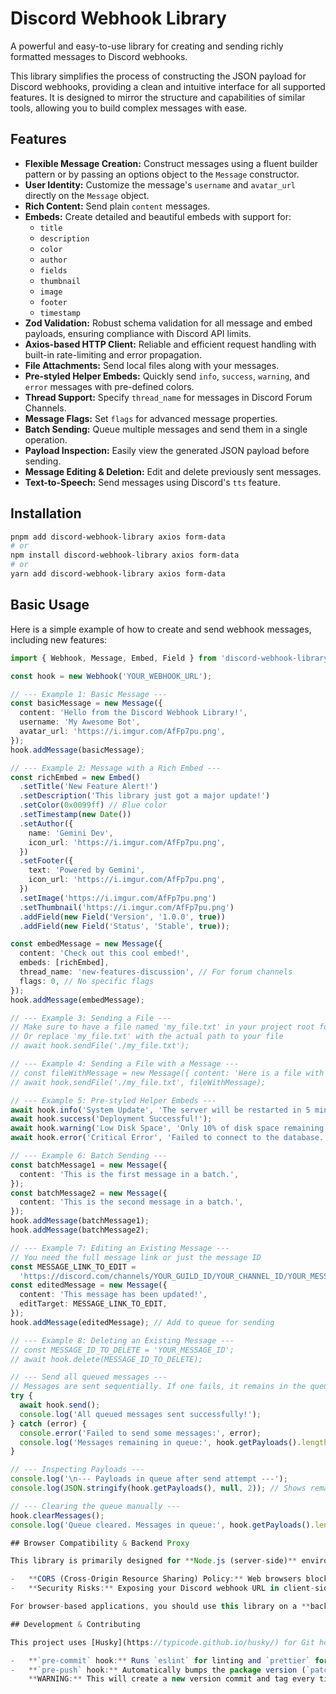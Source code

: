 # Discord Webhook Library

A powerful and easy-to-use library for creating and sending richly formatted messages to Discord webhooks.

This library simplifies the process of constructing the JSON payload for Discord webhooks, providing a clean and intuitive interface for all supported features. It is designed to mirror the structure and capabilities of similar tools, allowing you to build complex messages with ease.

## Features

- **Flexible Message Creation:** Construct messages using a fluent builder pattern or by passing an options object to the `Message` constructor.
- **User Identity:** Customize the message's `username` and `avatar_url` directly on the `Message` object.
- **Rich Content:** Send plain `content` messages.
- **Embeds:** Create detailed and beautiful embeds with support for:
  - `title`
  - `description`
  - `color`
  - `author`
  - `fields`
  - `thumbnail`
  - `image`
  - `footer`
  - `timestamp`
- **Zod Validation:** Robust schema validation for all message and embed payloads, ensuring compliance with Discord API limits.
- **Axios-based HTTP Client:** Reliable and efficient request handling with built-in rate-limiting and error propagation.
- **File Attachments:** Send local files along with your messages.
- **Pre-styled Helper Embeds:** Quickly send `info`, `success`, `warning`, and `error` messages with pre-defined colors.
- **Thread Support:** Specify `thread_name` for messages in Discord Forum Channels.
- **Message Flags:** Set `flags` for advanced message properties.
- **Batch Sending:** Queue multiple messages and send them in a single operation.
- **Payload Inspection:** Easily view the generated JSON payload before sending.
- **Message Editing & Deletion:** Edit and delete previously sent messages.
- **Text-to-Speech:** Send messages using Discord's `tts` feature.

## Installation

```bash
pnpm add discord-webhook-library axios form-data
# or
npm install discord-webhook-library axios form-data
# or
yarn add discord-webhook-library axios form-data
```

## Basic Usage

Here is a simple example of how to create and send webhook messages, including new features:

```typescript
import { Webhook, Message, Embed, Field } from 'discord-webhook-library';

const hook = new Webhook('YOUR_WEBHOOK_URL');

// --- Example 1: Basic Message ---
const basicMessage = new Message({
  content: 'Hello from the Discord Webhook Library!',
  username: 'My Awesome Bot',
  avatar_url: 'https://i.imgur.com/AfFp7pu.png',
});
hook.addMessage(basicMessage);

// --- Example 2: Message with a Rich Embed ---
const richEmbed = new Embed()
  .setTitle('New Feature Alert!')
  .setDescription('This library just got a major update!')
  .setColor(0x0099ff) // Blue color
  .setTimestamp(new Date())
  .setAuthor({
    name: 'Gemini Dev',
    icon_url: 'https://i.imgur.com/AfFp7pu.png',
  })
  .setFooter({
    text: 'Powered by Gemini',
    icon_url: 'https://i.imgur.com/AfFp7pu.png',
  })
  .setImage('https://i.imgur.com/AfFp7pu.png')
  .setThumbnail('https://i.imgur.com/AfFp7pu.png')
  .addField(new Field('Version', '1.0.0', true))
  .addField(new Field('Status', 'Stable', true));

const embedMessage = new Message({
  content: 'Check out this cool embed!',
  embeds: [richEmbed],
  thread_name: 'new-features-discussion', // For forum channels
  flags: 0, // No specific flags
});
hook.addMessage(embedMessage);

// --- Example 3: Sending a File ---
// Make sure to have a file named 'my_file.txt' in your project root for this example
// Or replace 'my_file.txt' with the actual path to your file
// await hook.sendFile('./my_file.txt');

// --- Example 4: Sending a File with a Message ---
// const fileWithMessage = new Message({ content: 'Here is a file with a message!' });
// await hook.sendFile('./my_file.txt', fileWithMessage);

// --- Example 5: Pre-styled Helper Embeds ---
await hook.info('System Update', 'The server will be restarted in 5 minutes.');
await hook.success('Deployment Successful!');
await hook.warning('Low Disk Space', 'Only 10% of disk space remaining.');
await hook.error('Critical Error', 'Failed to connect to the database.');

// --- Example 6: Batch Sending ---
const batchMessage1 = new Message({
  content: 'This is the first message in a batch.',
});
const batchMessage2 = new Message({
  content: 'This is the second message in a batch.',
});
hook.addMessage(batchMessage1);
hook.addMessage(batchMessage2);

// --- Example 7: Editing an Existing Message ---
// You need the full message link or just the message ID
const MESSAGE_LINK_TO_EDIT =
  'https://discord.com/channels/YOUR_GUILD_ID/YOUR_CHANNEL_ID/YOUR_MESSAGE_ID';
const editedMessage = new Message({
  content: 'This message has been updated!',
  editTarget: MESSAGE_LINK_TO_EDIT,
});
hook.addMessage(editedMessage); // Add to queue for sending

// --- Example 8: Deleting an Existing Message ---
// const MESSAGE_ID_TO_DELETE = 'YOUR_MESSAGE_ID';
// await hook.delete(MESSAGE_ID_TO_DELETE);

// --- Send all queued messages ---
// Messages are sent sequentially. If one fails, it remains in the queue.
try {
  await hook.send();
  console.log('All queued messages sent successfully!');
} catch (error) {
  console.error('Failed to send some messages:', error);
  console.log('Messages remaining in queue:', hook.getPayloads().length);
}

// --- Inspecting Payloads ---
console.log('\n--- Payloads in queue after send attempt ---');
console.log(JSON.stringify(hook.getPayloads(), null, 2)); // Shows remaining messages

// --- Clearing the queue manually ---
hook.clearMessages();
console.log('Queue cleared. Messages in queue:', hook.getPayloads().length);

## Browser Compatibility & Backend Proxy

This library is primarily designed for **Node.js (server-side)** environments. While the core message building logic is environment-agnostic, direct use in a web browser is **not recommended** and will likely encounter issues due to:

-   **CORS (Cross-Origin Resource Sharing) Policy:** Web browsers block direct requests to Discord's API from different origins.
-   **Security Risks:** Exposing your Discord webhook URL in client-side code makes it vulnerable to abuse.

For browser-based applications, you should use this library on a **backend server** that acts as a proxy. Your frontend application would send requests to your backend, and your backend would then securely use this library to send messages to Discord.

## Development & Contributing

This project uses [Husky](https://typicode.github.io/husky/) for Git hooks to maintain code quality and automate tasks.

-   **`pre-commit` hook:** Runs `eslint` for linting and `prettier` for code formatting on staged files.
-   **`pre-push` hook:** Automatically bumps the package version (`patch` version) when pushing to the `main` branch.
    **WARNING:** This will create a new version commit and tag every time you push to `main`. Consider using a dedicated release pipeline in CI/CD for more controlled versioning in production environments.

```
